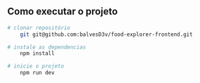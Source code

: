 
## Como executar o projeto

```bash
# clonar repositório
    git git@github.com:balvesD3v/food-explorer-frontend.git

# instale as dependencias 
    npm install 

# inicie o projeto
    npm run dev
```
    
